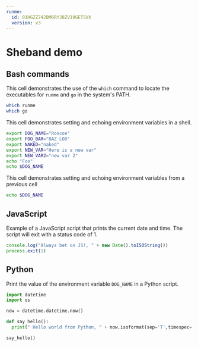 ```yaml
---
runme:
  id: 01HGZZ742BM6RYJ8ZV19GETSVX
  version: v3
---
```


# Sheband demo

## Bash commands


This cell demonstrates the use of the `which` command to locate the executables for `runme` and `go` in the system's PATH.

```sh {"id":"01J4HK8BGKHAKYYF8G36NKS455"}
which runme
which go
```

This cell demonstrates setting and echoing environment variables in a shell.

```sh {"category":"exports","id":"01J4HK8BGKHAKYYF8G38ZNTMB3","interactive":"true","interpreter":"","name":"export-vars","promptEnv":"auto","terminalRows":"3"}
export DOG_NAME="Roscoe"
export FOO_BAR="BAZ LOO"
export NAKED="naked"
export NEW_VAR="Here is a new var"
export NEW_VAR2="new var 2"
echo "Foo"
echo $DOG_NAME
```

This cell demonstrates setting and echoing environment variables from a previous cell

```sh {"id":"01J4HK8BGKHAKYYF8G3A7HBQ4C","interpreter":"sh"}
echo $DOG_NAME
```

## JavaScript

Example of a JavaScript script that prints the current date and time. The script will exit with a status code of 1.

```js {"excludeFromRunAll":"true","id":"01J4HK8BGKHAKYYF8G3CB017E7","interactive":"true","name":"demo-js","terminalRows":"2"}
console.log("Always bet on JS!, " + new Date().toISOString())
process.exit(1)
```

## Python

Print the value of the environment variable `DOG_NAME` in a Python script.

```python {"id":"01J4HK8BGKHAKYYF8G3CTSAC4T","interpreter":"/usr/bin/python3","name":"demo-py","terminalRows":"2"}
import datetime
import os

now = datetime.datetime.now()

def say_hello():
  print(" Hello world from Python, " + now.isoformat(sep='T',timespec='auto'))

say_hello()

```